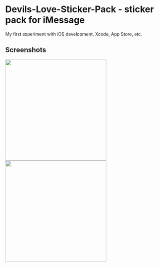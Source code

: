 # Devils-Love-Sticker-Pack - sticker pack for iMessage
My first experiment with iOS development, Xcode, App Store, etc.

## Screenshots
<p float="left">
  <img src="https://is1-ssl.mzstatic.com/image/thumb/Purple62/v4/a2/f2/f1/a2f2f17e-63bb-96a9-eaca-6533a14bb0fa/pr_source.png/0x0ss.jpg" width="320" />
  <img src="https://is1-ssl.mzstatic.com/image/thumb/Purple62/v4/39/ff/db/39ffdb5b-fcdb-db1c-f394-cfac8ad27439/pr_source.png/0x0ss.jpg" width="320" />
</p>
